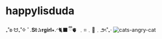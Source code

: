 # happylisduda

₊˚ʚ ᗢ₊˚✧ ﾟ.𝐒𝐭✰𝐫𝐠𝐢𝐫𝐥⭑.ᐟ🐈‍⬛ ྀི🫀
﹒⌗﹒🦇﹒౨ৎ˚₊‧
![cats-angry-cat](https://github.com/miko-arch-boop/happylisduda/assets/174128571/5391b6eb-ed54-4a71-862e-2c88bc8692e2)
